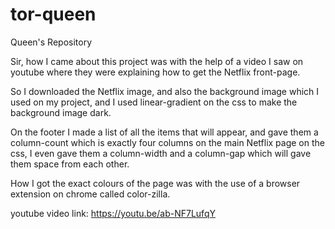 # tor-queen
Queen's Repository


Sir, how I came about this project was with  the help of a video I saw on youtube  where they were  explaining how to get the Netflix  front-page.

So I downloaded the Netflix image, and also the background image which I used on my project, and I used linear-gradient on the css to make the background image dark.

On the footer I made a list of all the items that will appear, and gave them a column-count which is exactly four columns on the main Netflix page on the css,  I even gave them a column-width and a column-gap which will gave them space from each other.

How I got the exact colours of the page was with the use of  a browser extension on chrome called color-zilla.

youtube video link:
https://youtu.be/ab-NF7LufqY

